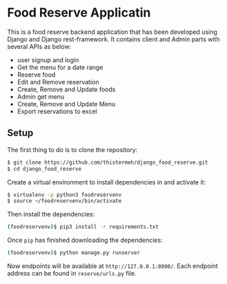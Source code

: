 Food Reserve Applicatin
=============

This is a food reserve backend application that has been developed using Django and Django rest-framework.
It contains client and Admin parts with several APIs as below:

- user signup and login
- Get the menu for a date range
- Reserve food
- Edit and Remove reservation
- Create, Remove and Update foods
- Admin get menu
- Create, Remove and Update Menu
- Export reservations to excel



Setup
-------------

The first thing to do is to clone the repository:

```sh
$ git clone https://github.com/thistermeh/django_food_reserve.git
$ cd django_food_reserve
```

Create a virtual environment to install dependencies in and activate it:

```sh
$ virtualenv -p python3 foodreservenv
$ source ~/foodreservenv/bin/activate
```

Then install the dependencies:

```sh
(foodreservenv)$ pip3 install -r requirements.txt
```

Once `pip` has finished downloading the dependencies:

```sh
(foodreservenv)$ python manage.py runserver
```
Now endpoints will be available at `http://127.0.0.1:8000/`.
Each endpoint address can be found in `reserve/urls.py` file.
